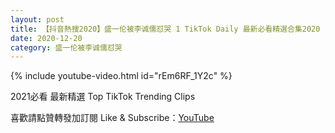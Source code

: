```yaml
---
layout: post
title: 【抖音熱搜2020】盛一伦被李诚儒怼哭 1 TikTok Daily 最新必看精選合集2020 12 20
date: 2020-12-20
category: 盛一伦被李诚儒怼哭
---
```


{% include youtube-video.html id="rEm6RF_1Y2c" %}

2021必看 最新精選 Top TikTok Trending Clips

喜歡請點贊轉發加訂閱 Like & Subscribe：[YouTube](https://www.youtube.com/channel/UCAoR7VcanIPd04uEq_GIylA/videos)

